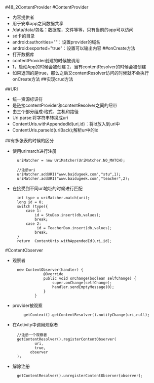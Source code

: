 #48_2ContentProvider
#ContentProvider
- 内容提供者
- 用于安卓app之间数据共享
- /data/data/包名：数据库，文件等等，只有当前的app可以访问
- sd卡的目录
- android:authorities=""：设置provider的域名
- android:exported="true"：设置可以输出内容
##onCreate方法
- 打开数据库
- contentProvider创建的时候被调用
- 1，启动App的时候会被创建 2，当有contentResolver的时候会被创建
- 如果返回的是true，那么之后又contentResolver访问的时候就不会执行onCreate方法
##实现crud方法

##URI
- 统一资源标识符
- 是链接contentProvider和contentResolver之间的纽带
- 由三个部分组成:格式、主机和路径
- Uri.parse:将字符串转换成uri
- ContentUris.withAppendedId(uri,id)：将id放入到uri中
-  ContentUris.parseId(uriBack);解析ur中的id

##有多张表的时候的区分
- 使用urimarch进行注册

        uriMatcher = new UriMatcher(UriMatcher.NO_MATCH);

        //注册uri
        uriMatcher.addURI("www.baidugeek.com","stu",1);
        uriMatcher.addURI("www.baidugeek.com","teacher",2);
- 在接受到不同uri地址的时候进行匹配

        int type = uriMatcher.match(uri);
        long id = 0;
        switch (type){
            case 1:
                id = StuDao.insert(db,values);
                break;
            case 2:
                 id = TeacherDao.insert(db,values);
                break;
        }
        return  ContentUris.withAppendedId(uri,id);

#ContentObserver
- 观察者

     	new ContentObserver(handler) {
                    @Override
                    public void onChange(boolean selfChange) {
                        super.onChange(selfChange);
                        handler.sendEmptyMessage(0);
                    }
                }
- provider被观察

           getContext().getContentResolver().notifyChange(uri,null);

- 在Activity中调用观察者

      	//注册一个观察者
       	getContentResolver().registerContentObserver(
                uri,
                true,
              observer
        );
- 解除注册

    	getContentResolver().unregisterContentObserver(observer);
